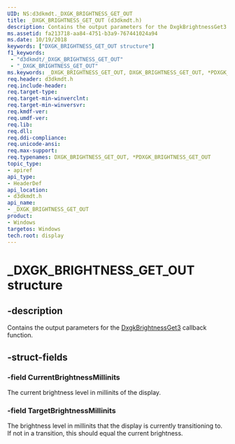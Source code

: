 ```yaml
---
UID: NS:d3dkmdt._DXGK_BRIGHTNESS_GET_OUT
title: _DXGK_BRIGHTNESS_GET_OUT (d3dkmdt.h)
description: Contains the output parameters for the DxgkBrightnessGet3 callback function.
ms.assetid: fa213718-aa84-4751-b3a9-767441024a94
ms.date: 10/19/2018
keywords: ["DXGK_BRIGHTNESS_GET_OUT structure"]
f1_keywords:
 - "d3dkmdt/_DXGK_BRIGHTNESS_GET_OUT"
 - "_DXGK_BRIGHTNESS_GET_OUT"
ms.keywords: _DXGK_BRIGHTNESS_GET_OUT, DXGK_BRIGHTNESS_GET_OUT, *PDXGK_BRIGHTNESS_GET_OUT,
req.header: d3dkmdt.h
req.include-header:
req.target-type:
req.target-min-winverclnt:
req.target-min-winversvr:
req.kmdf-ver:
req.umdf-ver:
req.lib:
req.dll:
req.ddi-compliance:
req.unicode-ansi:
req.max-support:
req.typenames: DXGK_BRIGHTNESS_GET_OUT, *PDXGK_BRIGHTNESS_GET_OUT
topic_type:
- apiref
api_type:
- HeaderDef
api_location:
- d3dkmdt.h
api_name:
- _DXGK_BRIGHTNESS_GET_OUT
product: 
- Windows
targetos: Windows
tech.root: display
---
```


# _DXGK_BRIGHTNESS_GET_OUT structure

## -description

Contains the output parameters for the [DxgkBrightnessGet3](../dispmprt/nc-dispmprt-dxgk_brightness_get_3.md) callback function.

## -struct-fields

### -field CurrentBrightnessMillinits

The current brightness level in millinits of the display.

### -field TargetBrightnessMillinits

The brightness level in millinits that the display is currently transitioning to. If not in a transition, this should equal the current brightness.

